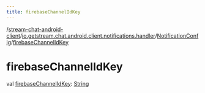 ```yaml
---
title: firebaseChannelIdKey
---
```

/[stream-chat-android-client](../../index.md)/[io.getstream.chat.android.client.notifications.handler](../index.md)/[NotificationConfig](index.md)/[firebaseChannelIdKey](firebaseChannelIdKey.md)  
  
  
  
# firebaseChannelIdKey  
val [firebaseChannelIdKey](firebaseChannelIdKey.md): [String](https://kotlinlang.org/api/latest/jvm/stdlib/kotlin/-string/index.html)
